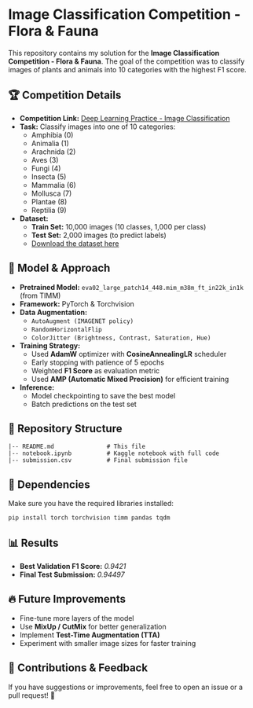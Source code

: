 # Image Classification Competition - Flora & Fauna

This repository contains my solution for the **Image Classification Competition - Flora & Fauna**. The goal of the competition was to classify images of plants and animals into 10 categories with the highest F1 score.

## 🏆 Competition Details
- **Competition Link:** [Deep Learning Practice - Image Classification](https://www.kaggle.com/competitions/deep-learning-practice-image-classification/overview)
- **Task:** Classify images into one of 10 categories:
  - Amphibia (0)
  - Animalia (1)
  - Arachnida (2)
  - Aves (3)
  - Fungi (4)
  - Insecta (5)
  - Mammalia (6)
  - Mollusca (7)
  - Plantae (8)
  - Reptilia (9)
- **Dataset:**
  - **Train Set:** 10,000 images (10 classes, 1,000 per class)
  - **Test Set:** 2,000 images (to predict labels)
  - [Download the dataset here](https://drive.google.com/drive/folders/1dwGzQwooU4PT642faBxBj_CS6OB_FiFE?usp=sharing)

## 🚀 Model & Approach
- **Pretrained Model:** `eva02_large_patch14_448.mim_m38m_ft_in22k_in1k` (from TIMM)
- **Framework:** PyTorch & Torchvision
- **Data Augmentation:**
  - `AutoAugment (IMAGENET policy)`
  - `RandomHorizontalFlip`
  - `ColorJitter (Brightness, Contrast, Saturation, Hue)`
- **Training Strategy:**
  - Used **AdamW** optimizer with **CosineAnnealingLR** scheduler
  - Early stopping with patience of 5 epochs
  - Weighted **F1 Score** as evaluation metric
  - Used **AMP (Automatic Mixed Precision)** for efficient training
- **Inference:**
  - Model checkpointing to save the best model
  - Batch predictions on the test set

## 📂 Repository Structure
```
|-- README.md               # This file
|-- notebook.ipynb          # Kaggle notebook with full code
|-- submission.csv          # Final submission file
```

## 📌 Dependencies
Make sure you have the required libraries installed:
```bash
pip install torch torchvision timm pandas tqdm
```

## 📊 Results
- **Best Validation F1 Score:** *0.9421*
- **Final Test Submission:** *0.94497*

## 🔥 Future Improvements
- Fine-tune more layers of the model
- Use **MixUp / CutMix** for better generalization
- Implement **Test-Time Augmentation (TTA)**
- Experiment with smaller image sizes for faster training

## 🤝 Contributions & Feedback
If you have suggestions or improvements, feel free to open an issue or a pull request! 🚀

